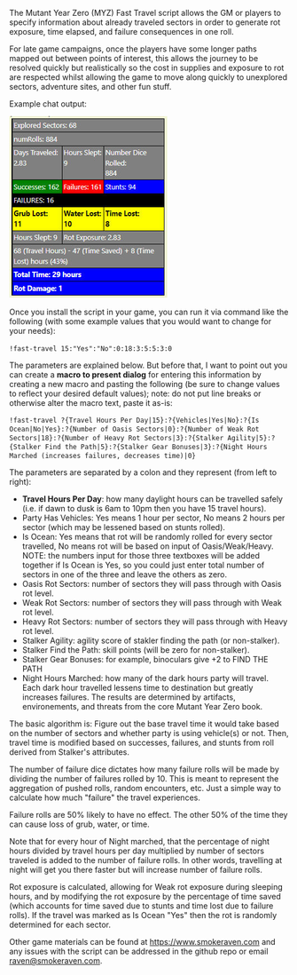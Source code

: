 The Mutant Year Zero (MYZ) Fast Travel script allows the GM or players to specify information about already traveled sectors in order to generate rot exposure, time elapsed, and failure consequences in one roll.

For late game campaigns, once the players have some longer paths mapped out between points of interest, this allows the journey to be resolved quickly but realistically so the cost in supplies and exposure to rot are respected whilst allowing the game to move along quickly to unexplored sectors, adventure sites, and other fun stuff.

Example chat output:

![Example Fast Travel Output](screenshot.jpg "Example Fast Travel Output")

Once you install the script in your game, you can run it via command like the following (with some example values that you would want to change for your needs):

`!fast-travel 15:"Yes":"No":0:18:3:5:5:3:0`

The parameters are explained below. But before that, I want to point out you can create a **macro to present dialog** for entering this information by creating a new macro and pasting the following (be sure to change values to reflect your desired default values); note: do not put line breaks or otherwise alter the macro text, paste it as-is:

```
!fast-travel ?{Travel Hours Per Day|15}:?{Vehicles|Yes|No}:?{Is Ocean|No|Yes}:?{Number of Oasis Sectors|0}:?{Number of Weak Rot Sectors|18}:?{Number of Heavy Rot Sectors|3}:?{Stalker Agility|5}:?{Stalker Find the Path|5}:?{Stalker Gear Bonuses|3}:?{Night Hours Marched (increases failures, decreases time)|0}
```

The parameters are separated by a colon and they represent (from left to right):

* **Travel Hours Per Day**: how many daylight hours can be travelled safely (i.e. if dawn to dusk is 6am to 10pm then you have 15 travel hours).
* Party Has Vehicles: Yes means 1 hour per sector, No means 2 hours per sector (which may be lessened based on stunts rolled).
* Is Ocean: Yes means that rot will be randomly rolled for every sector travelled, No means rot will be based on input of Oasis/Weak/Heavy. NOTE: the numbers input for those three textboxes will be added together if Is Ocean is Yes, so you could just enter total number of sectors in one of the three and leave the others as zero.
* Oasis Rot Sectors: number of sectors they will pass through with Oasis rot level.
* Weak Rot Sectors: number of sectors they will pass through with Weak rot level.
* Heavy Rot Sectors: number of sectors they will pass through with Heavy rot level.
* Stalker Agility: agility score of stakler finding the path (or non-stalker).
* Stalker Find the Path: skill points (will be zero for non-stalker).
* Stalker Gear Bonuses: for example, binoculars give +2 to FIND THE PATH
* Night Hours Marched: how many of the dark hours party will travel. Each dark hour travelled lessens time to destination but greatly increases failures.
The results are determined by artifacts, environements, and threats from the core Mutant Year Zero book.

The basic algorithm is:
Figure out the base travel time it would take based on the number of sectors and whether party is using vehicle(s) or not. Then, travel time is modified based on successes, failures, and stunts from roll derived from Stalker's attributes.

The number of failure dice dictates how many failure rolls will be made by dividing the number of failures rolled by 10. This is meant to represent the aggregation of pushed rolls, random encounters, etc. Just a simple way to calculate how much "failure" the travel experiences.

Failure rolls are 50% likely to have no effect. The other 50% of the time they can cause loss of grub, water, or time.

Note that for every hour of Night marched, that the percentage of night hours divided by travel hours per day multiplied by number of sectors traveled is added to the number of failure rolls. In other words, travelling at night will get you there faster but will increase number of failure rolls.

Rot exposure is calculated, allowing for Weak rot exposure during sleeping hours, and by modifying the rot exposure by the percentage of time saved (which accounts for time saved due to stunts and time lost due to failure rolls).  If the travel was marked as Is Ocean "Yes" then the rot is randomly determined for each sector.

Other game materials can be found at https://www.smokeraven.com and any issues with the script can be
addressed in the github repo or email raven@smokeraven.com.